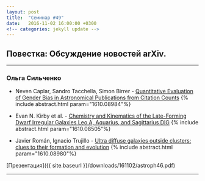 ```yaml
---
layout: post
title:  "Семинар #49"
date:   2016-11-02 16:00:00 +0300
<!-- categories: jekyll update -->
---
```

## Повестка: Обсуждение новостей arXiv.

***

### Ольга Сильченко

- Neven Caplar, Sandro Tacchella, Simon Birrer - [Quantitative Evaluation of Gender Bias in Astronomical Publications from Citation Counts](https://arxiv.org/abs/1610.08984)
{% include abstract.html param="1610.08984"%}

- Evan N. Kirby et al. - [Chemistry and Kinematics of the Late-Forming Dwarf Irregular Galaxies Leo A, Aquarius, and Sagittarius DIG](https://arxiv.org/abs/1610.08505)
{% include abstract.html param="1610.08505"%}

- Javier Román, Ignacio Trujillo - [Ultra diffuse galaxies outside clusters: clues to their formation and evolution](https://arxiv.org/abs/1610.08980)
{% include abstract.html param="1610.08980"%}


[Презентация]({{ site.baseurl  }}/downloads/161102/astroph46.pdf)

***